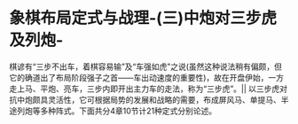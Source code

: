 # 象棋布局定式与战理-(三)中炮对三步虎及列炮-

棋谚有“三步不出车，着棋容易输”及“车强如虎”之说(虽然这种说法稍有偏颇，但它的确道出了布局阶段强子之首——车出动速度的重要性)，故在开盘伊始，一方走上马、平炮、亮车，三步内即开出主力车的走法，称为“三步虎”。||    以三步虎对抗中炮颇具灵活性，它可根据局势的发展和战略的需要，布成屏风马、单提马、半途列炮等多种阵式。下面共分4章10节计21种定式分别论述。